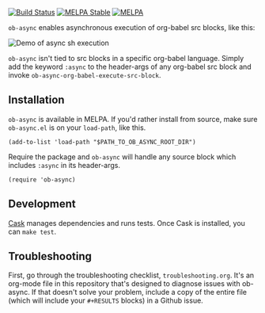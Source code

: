 [![Build Status](https://travis-ci.org/astahlman/ob-async.svg?branch=master)](https://travis-ci.org/astahlman/ob-async)
[![MELPA Stable](https://stable.melpa.org/packages/ob-async-badge.svg)](https://stable.melpa.org/#/ob-async)
[![MELPA](https://melpa.org/packages/ob-async-badge.svg)](https://melpa.org/#/ob-async)

`ob-async` enables asynchronous execution of org-babel src blocks,
like this:

![Demo of async sh execution](readme-demo.gif)

`ob-async` isn't tied to src blocks in a specific org-babel
language. Simply add the keyword `:async` to the header-args of any
org-babel src block and invoke `ob-async-org-babel-execute-src-block`.

## Installation

`ob-async` is available in MELPA. If you'd rather install from source,
make sure `ob-async.el` is on your `load-path`, like this.

    (add-to-list 'load-path "$PATH_TO_OB_ASYNC_ROOT_DIR")

Require the package and `ob-async` will handle any source block which
includes `:async` in its header-args.

    (require 'ob-async)

## Development

[Cask](https://github.com/cask/cask) manages dependencies and runs
tests. Once Cask is installed, you can `make test`.

## Troubleshooting

First, go through the troubleshooting checklist,
`troubleshooting.org`. It's an org-mode file in this repository that's
designed to diagnose issues with ob-async. If that doesn't solve your
problem, include a copy of the entire file (which will include your
`#+RESULTS` blocks) in a Github issue.
